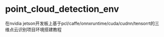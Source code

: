 # point_cloud_detection_env
在nvidia jetson开发板上基于pcl/caffe/onnxruntime/cuda/cudnn/tensorrt的三维点云识别项目环境搭建教程
